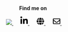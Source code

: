 <h2 align='center'></h2>

<p align="center">
  <b>Find me on</b>&nbsp;&nbsp;&nbsp;&nbsp;&nbsp;
</p>

<p align="center">
  
  <a href="https://scholar.google.com/citations?hl=en&user=EHeD3JIAAAAJ">
    <img src="https://icons-for-free.com/iconfiles/png/512/googlescholar-1324440168880225997.png" width="20px"/>
  </a>&nbsp;&nbsp;&nbsp;&nbsp;  
  
  <a href="https://www.linkedin.com/in/konstantinos-nikoletos/">
    <img src="./images/linkedin-in-brands.svg" width="20px"/>
  </a>&nbsp;&nbsp;&nbsp;&nbsp;  
  
  <a href="https://nikoletos-k.github.io/">
    <img src="./images/globe-solid.svg" width="20px"/>
  </a>&nbsp;&nbsp;&nbsp;&nbsp;  
  
  <a href="mailto:nikoletos.kon@gmail.com/">
    <img src="./images/envelope-regular.svg" width="20px"/>
  </a>&nbsp;&nbsp;&nbsp;&nbsp;    
  
</p>

<h2 align='center'></h2>
